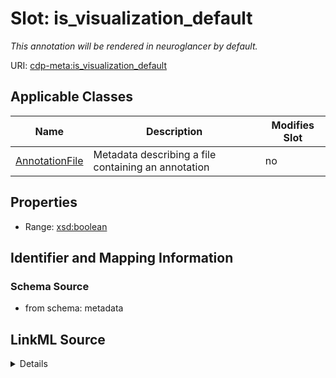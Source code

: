 # Slot: is_visualization_default


_This annotation will be rendered in neuroglancer by default._



URI: [cdp-meta:is_visualization_default](metadatais_visualization_default)



<!-- no inheritance hierarchy -->




## Applicable Classes

| Name | Description | Modifies Slot |
| --- | --- | --- |
[AnnotationFile](AnnotationFile.md) | Metadata describing a file containing an annotation |  no  |







## Properties

* Range: [xsd:boolean](http://www.w3.org/2001/XMLSchema#boolean)





## Identifier and Mapping Information







### Schema Source


* from schema: metadata




## LinkML Source

<details>
```yaml
name: is_visualization_default
description: This annotation will be rendered in neuroglancer by default.
from_schema: metadata
exact_mappings:
- cdp-common:annotation_file_is_visualization_default
rank: 1000
alias: is_visualization_default
owner: AnnotationFile
domain_of:
- AnnotationFile
range: boolean
inlined: true
inlined_as_list: true

```
</details>